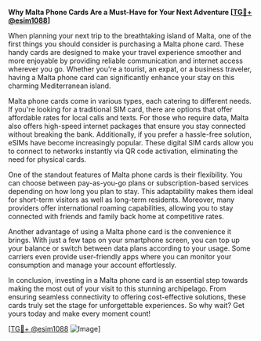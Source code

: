 **Why Malta Phone Cards Are a Must-Have for Your Next Adventure [[TG💪+ @esim1088](https://t.me/s/esim1088)]**

When planning your next trip to the breathtaking island of Malta, one of the first things you should consider is purchasing a Malta phone card. These handy cards are designed to make your travel experience smoother and more enjoyable by providing reliable communication and internet access wherever you go. Whether you're a tourist, an expat, or a business traveler, having a Malta phone card can significantly enhance your stay on this charming Mediterranean island.

Malta phone cards come in various types, each catering to different needs. If you're looking for a traditional SIM card, there are options that offer affordable rates for local calls and texts. For those who require data, Malta also offers high-speed internet packages that ensure you stay connected without breaking the bank. Additionally, if you prefer a hassle-free solution, eSIMs have become increasingly popular. These digital SIM cards allow you to connect to networks instantly via QR code activation, eliminating the need for physical cards.

One of the standout features of Malta phone cards is their flexibility. You can choose between pay-as-you-go plans or subscription-based services depending on how long you plan to stay. This adaptability makes them ideal for short-term visitors as well as long-term residents. Moreover, many providers offer international roaming capabilities, allowing you to stay connected with friends and family back home at competitive rates.

Another advantage of using a Malta phone card is the convenience it brings. With just a few taps on your smartphone screen, you can top up your balance or switch between data plans according to your usage. Some carriers even provide user-friendly apps where you can monitor your consumption and manage your account effortlessly.

In conclusion, investing in a Malta phone card is an essential step towards making the most out of your visit to this stunning archipelago. From ensuring seamless connectivity to offering cost-effective solutions, these cards truly set the stage for unforgettable experiences. So why wait? Get yours today and make every moment count! 

[[TG💪+ @esim1088](https://t.me/s/esim1088) ![Image](https://i.postimg.cc/Y0z9fWf4/image.png)]